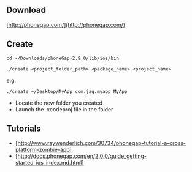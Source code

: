## Download

[http://phonegap.com/](http://phonegap.com/)

## Create

    cd ~/Downloads/phoneGap-2.9.0/lib/ios/bin

    ./create <project_folder_path> <package_name> <project_name>

e.g.
 
    ./create ~/Desktop/MyApp com.jag.myapp MyApp

* Locate the new folder you created
* Launch the .xcodeproj file in the folder

## Tutorials

* [http://www.raywenderlich.com/30734/phonegap-tutorial-a-cross-platform-zombie-app]
* [http://docs.phonegap.com/en/2.0.0/guide_getting-started_ios_index.md.html]
